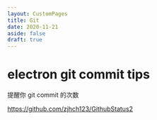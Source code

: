```yaml
---
layout: CustomPages
title: Git
date: 2020-11-21
aside: false
draft: true
---
```


# electron git commit tips

提醒你 git commit 的次数

https://github.com/zjhch123/GithubStatus2
